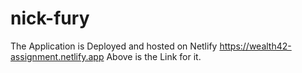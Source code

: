 # nick-fury
The Application is Deployed and hosted on Netlify
https://wealth42-assignment.netlify.app
Above is the Link for it.
